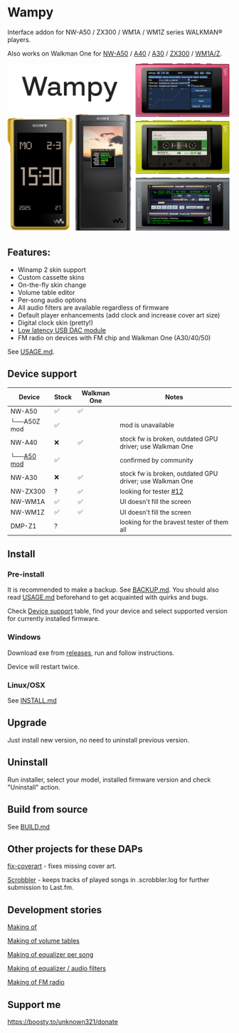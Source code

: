 Wampy
=====

Interface addon for NW-A50 / ZX300 / WM1A / WM1Z series WALKMAN® players.

Also works on Walkman One for [NW-A50][1] / [A40][2] / [A30][3] / [ZX300][4] / [WM1A/Z][5].

[1]: https://www.mrwalkman.com/p/sony-nw-a50series-custom-firmware.html

[2]: https://www.mrwalkman.com/p/walkman-one-for-nw-a40series.html

[3]: https://www.mrwalkman.com/p/walkman-one-nw-a30series.html

[4]: https://www.mrwalkman.com/p/walkman-one-zx300series.html

[5]: https://www.mrwalkman.com/p/walkman-one-for-wm1az.html

<img src="images/promo.png">

## Features:

- Winamp 2 skin support
- Custom cassette skins
- On-the-fly skin change
- Volume table editor
- Per-song audio options
- All audio filters are available regardless of firmware
- Default player enhancements (add clock and increase cover art size)
- Digital clock skin (pretty!)
- [Low latency USB DAC module](https://github.com/zhangboyang/llusbdac)
- FM radio on devices with FM chip and Walkman One (A30/40/50)

See [USAGE.md](./USAGE.md).

## Device support

| Device          | Stock | Walkman One | Notes                                                    |
|-----------------|-------|-------------|----------------------------------------------------------|
| NW-A50          | ✅     | ✅           |                                                          |
| └──A50Z mod     | ✅     |             | mod is unavailable                                       |
| NW-A40          | ❌     | ✅           | stock fw is broken, outdated GPU driver; use Walkman One |
| └──[A50 mod][6] | ✅     |             | confirmed by community                                   |
| NW-A30          | ❌     | ✅           | stock fw is broken, outdated GPU driver; use Walkman One |
| NW-ZX300        | ?     | ✅           | looking for tester [#12][7]                              |
| NW-WM1A         | ✅     | ✅           | UI doesn't fill the screen                               |
| NW-WM1Z         | ✅     | ✅           | UI doesn't fill the screen                               |
| DMP-Z1          | ?     |             | looking for the bravest tester of them all               |

[6]: https://www.mrwalkman.com/p/nw-a40-stock-update.html

[7]: https://github.com/unknown321/wampy/issues/12

[8]: https://github.com/unknown321/wampy/issues/13

## Install

### Pre-install

It is recommended to make a backup. See [BACKUP.md](./BACKUP.md).
You should also read [USAGE.md](./USAGE.md) beforehand to get acquainted with quirks and bugs.

Check [Device support](#device-support) table, find your device and select supported version for currently installed
firmware.

### Windows

Download exe from [releases](https://github.com/unknown321/wampy/releases), run and follow instructions.

Device will restart twice.

### Linux/OSX

See [INSTALL.md](./INSTALL.md)

## Upgrade

Just install new version, no need to uninstall previous version.

## Uninstall

Run installer, select your model, installed firmware version and check "Uninstall" action.

## Build from source

See [BUILD.md](./BUILD.md)

## Other projects for these DAPs

[fix-coverart](https://github.com/unknown321/fix-coverart) - fixes missing cover art.

[Scrobbler](https://github.com/unknown321/scrobbler) - keeps tracks of played songs in .scrobbler.log for further
submission to Last.fm.

## Development stories

[Making of](./MAKING_OF.md)

[Making of volume tables](./MAKING_OF_VOLUME_TABLES.md)

[Making of equalizer per song](./MAKING_OF_EQUALIZER_PER_SONG.md)

[Making of equalizer / audio filters](./MAKING_OF_EQUALIZER_FILTERS.md)

[Making of FM radio](./MAKING_OF_FM.md)

## Support me

https://boosty.to/unknown321/donate
